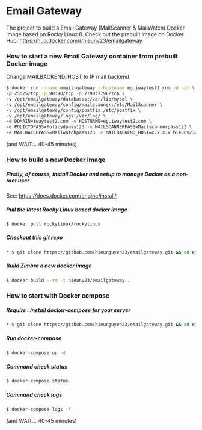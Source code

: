 # Email Gateway
The project to build a Email Gateway (MailScanner & MailWatch) Docker image based on Rocky Linux 8.
Check out the prebuilt image on Docker Hub: https://hub.docker.com/r/hieunv23/emailgateway

### How to start a new Email Gateway container from prebuilt Docker image
Change MAILBACKEND_HOST to IP mail backend
```bash
$ docker run --name email-gateway --hostname eg.iwaytest2.com -d -it \
-p 25:25/tcp -p 90:90/tcp -p 7790:7790/tcp \
-v /opt/emailgateway/databases:/var/lib/mysql \
-v /opt/emailgateway/config/mailscanner:/etc/MailScanner \
-v /opt/emailgateway/config/postfix:/etc/postfix \
-v /opt/emailgateway/logs:/var/log/ \
-e DOMAIN=iwaytest2.com -e HOSTNAME=eg.iwaytest2.com \
-e POLICYDPASS=Policydpass123 -e MAILSCANNERPASS=Mailscannerpass123 \
-e MAILWATCHPASS=Mailwatchpass123 -e MAILBACKEND_HOST=x.x.x.x hieunv23/emailgateway
```
(and WAIT... 40-45 minutes)

### How to build a new Docker image
##### Firstly, of course, install Docker and setup to manage Docker as a non-root user
See: https://docs.docker.com/engine/install/

##### Pull the latest Rocky Linux based docker image
```bash
$ docker pull rockylinux/rockylinux
```
##### Checkout this git repo
```bash
* $ git clone https://github.com/hieunguyen23/emailgateway.git && cd emailgateway
```

##### Build Zimbra a new docker image
```bash
$ docker build --rm -t hieunv23/emailgateway .
```

### How to start with Docker compose
##### Require : Install docker-compose for your server
```bash
* $ git clone https://github.com/hieunguyen23/emailgateway.git && cd emailgateway
```
##### Run docker-compose
```bash
$ docker-compose up -d
```
##### Command check status
```bash
$ docker-compose status
```
##### Command check logs
```bash
$ docker-compose logs -f
```
(and WAIT... 40-45 minutes)
